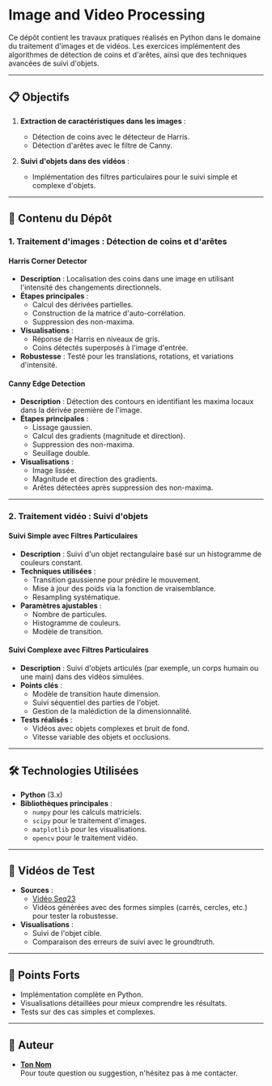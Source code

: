 # Image and Video Processing

Ce dépôt contient les travaux pratiques réalisés en Python dans le domaine du traitement d'images et de vidéos. Les exercices implémentent des algorithmes de détection de coins et d'arêtes, ainsi que des techniques avancées de suivi d'objets.

---

## 📋 Objectifs

1. **Extraction de caractéristiques dans les images** :
   - Détection de coins avec le détecteur de Harris.
   - Détection d'arêtes avec le filtre de Canny.

2. **Suivi d'objets dans des vidéos** :
   - Implémentation des filtres particulaires pour le suivi simple et complexe d'objets.

---

## 📂 Contenu du Dépôt

### 1. Traitement d'images : Détection de coins et d'arêtes

#### Harris Corner Detector
- **Description** : Localisation des coins dans une image en utilisant l'intensité des changements directionnels.
- **Étapes principales** :
  - Calcul des dérivées partielles.
  - Construction de la matrice d'auto-corrélation.
  - Suppression des non-maxima.
- **Visualisations** :
  - Réponse de Harris en niveaux de gris.
  - Coins détectés superposés à l'image d'entrée.
- **Robustesse** : Testé pour les translations, rotations, et variations d'intensité.


#### Canny Edge Detection
- **Description** : Détection des contours en identifiant les maxima locaux dans la dérivée première de l'image.
- **Étapes principales** :
  - Lissage gaussien.
  - Calcul des gradients (magnitude et direction).
  - Suppression des non-maxima.
  - Seuillage double.
- **Visualisations** :
  - Image lissée.
  - Magnitude et direction des gradients.
  - Arêtes détectées après suppression des non-maxima.

---

### 2. Traitement vidéo : Suivi d'objets

#### Suivi Simple avec Filtres Particulaires
- **Description** : Suivi d'un objet rectangulaire basé sur un histogramme de couleurs constant.
- **Techniques utilisées** :
  - Transition gaussienne pour prédire le mouvement.
  - Mise à jour des poids via la fonction de vraisemblance.
  - Resampling systématique.
- **Paramètres ajustables** :
  - Nombre de particules.
  - Histogramme de couleurs.
  - Modèle de transition.

#### Suivi Complexe avec Filtres Particulaires
- **Description** : Suivi d'objets articulés (par exemple, un corps humain ou une main) dans des vidéos simulées.
- **Points clés** :
  - Modèle de transition haute dimension.
  - Suivi séquentiel des parties de l'objet.
  - Gestion de la malédiction de la dimensionnalité.
- **Tests réalisés** :
  - Vidéos avec objets complexes et bruit de fond.
  - Vitesse variable des objets et occlusions.

---

## 🛠️ Technologies Utilisées
- **Python** (3.x)
- **Bibliothèques principales** :
  - `numpy` pour les calculs matriciels.
  - `scipy` pour le traitement d'images.
  - `matplotlib` pour les visualisations.
  - `opencv` pour le traitement vidéo.

---

## 🎥 Vidéos de Test
- **Sources** :
  - [Vidéo Seq23](https://drive.google.com/file/d/1k4RoERodDDEmLUzy_EhYPUaMlfzkRKVP/view?usp=drive_link)
  - Vidéos générées avec des formes simples (carrés, cercles, etc.) pour tester la robustesse.
- **Visualisations** :
  - Suivi de l'objet cible.
  - Comparaison des erreurs de suivi avec le groundtruth.

---

## 🌟 Points Forts
- Implémentation complète en Python.
- Visualisations détaillées pour mieux comprendre les résultats.
- Tests sur des cas simples et complexes.

---

## 👤 Auteur
- **[Ton Nom](https://github.com/ton_github)**  
Pour toute question ou suggestion, n'hésitez pas à me contacter.
